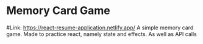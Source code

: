 # Memory Card Game
#Link: https://react-resume-application.netlify.app/
A simple memory card game. Made to practice react, namely state and effects. As well as API calls
